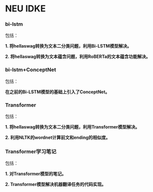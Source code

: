 # NEU IDKE

### bi-lstm

包括：

**1. 将hellaswag转换为文本二分类问题，利用Bi-LSTM模型解决。**

**2. 将hellaswag转换为文本蕴含问题，利用RoBERTa的文本蕴含功能解决。**

### bi-lstm+ConceptNet

包括：

**在之前的Bi-LSTM模型的基础上引入了ConceptNet。**

### Transformer

包括：

**1. 将hellaswag转换为文本二分类问题，利用Transformer模型解决。**

**2. 利用NLTK的wordnet计算前文和ending的相似度。**

### Transformer学习笔记

包括：

**1. 对Transformer模型的笔记。**

**2. Transformer模型解决机器翻译任务的代码实现。**